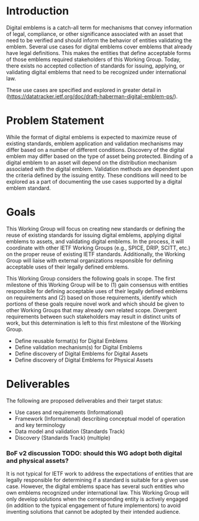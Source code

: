 # Introduction

Digital emblems is a catch-all term for mechanisms that convey information
of legal, compliance, or other significance associated with an asset that need
to be verified and should inform the behavior of entities validating the emblem. Several
use cases for digital emblems cover emblems that already have legal definitions.
This makes the entities that define acceptable forms of those emblems required
stakeholders of this Working Group. Today, there exists no accepted collection
of standards for issuing, applying, or validating digital emblems that need to
be recognized under international law.

These use cases are specified and explored in greater detail in
(https://datatracker.ietf.org/doc/draft-haberman-digital-emblem-ps/).

# Problem Statement

While the format of digital emblems is expected to maximize reuse of existing
standards, emblem application and validation mechanisms may differ based on
a number of different conditions. Discovery of the digital emblem may differ
based on the type of asset being protected. Binding of a digital emblem to an
asset will depend on the distribution mechanism associated with the digital emblem.
Validation methods are dependent upon the criteria defined by the issuing entity.
These conditions will need to be explored as a part of documenting the use cases
supported by a digital emblem standard.

# Goals

This Working Group will focus on creating new standards or defining the reuse of
existing standards for issuing digital emblems, applying digital emblems to
assets, and validating digital emblems. In the process, it will coordinate with
other IETF Working Groups (e.g., SPICE, DRIP, SCITT, etc.) on the proper reuse of
existing IETF standards. Additionally, the Working Group will liaise with
external organizations responsible for defining acceptable uses of their legally defined emblems.

This Working Group considers the following goals in scope. The first milestone
of this Working Group will be to (1) gain consensus with entities responsible
for defining acceptable uses of their legally defined emblems on requirements
and (2) based on those requirements, identify which portions of these goals
require novel work and which should be given to other Working Groups that may
already own related scope. Divergent requirements between such stakeholders
may result in distinct units of work, but this determination is left to this
first milestone of the Working Group.

- Define reusable format(s) for Digital Emblems
- Define validation mechanism(s) for Digital Emblems
- Define discovery of Digital Emblems for Digital Assets
- Define discovery of Digital Emblems for Physical Assets

# Deliverables
The following are proposed deliverables and their target status:

- Use cases and requirements (Informational)
- Framework (Informational) describing conceptual model of operation and key terminology
- Data model and validation (Standards Track)
- Discovery (Standards Track) (multiple)

### BoF v2 discussion TODO: should this WG adopt both digital and physical assets?

It is not typical for IETF work to address the expectations of entities that are
legally responsible for determining if a standard is suitable for a given use
case. However, the digital emblems space has several such entities who own emblems
recognized under international law. This Working Group will only develop solutions
when the corresponding entity is actively engaged (in addition to the typical
engagement of future implementors) to avoid inventing solutions that cannot be
adopted by their intended audience.
